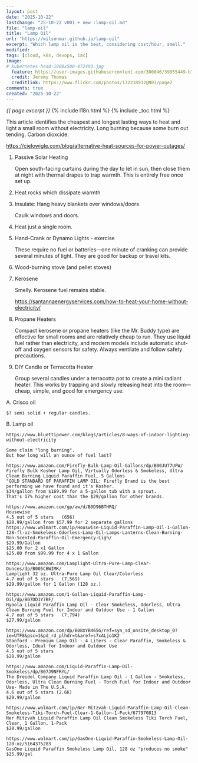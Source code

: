 ```yaml
---
layout: post
date: "2025-10-22"
lastchange: "25-10-22 v001 + new :lamp-oil.md"
file: "lamp-oil"
title: "Lamp Oil"
url: "https://wilsonmar.github.io/lamp-oil"
excerpt: "Which lamp oil is the best, considering cost/hour, smell."
modified:
tags: [cloud, k8s, devops, iac]
image:
# kubernetes-head-1900x500-472493.jpg
  feature: https://user-images.githubusercontent.com/300046/39955449-b791191e-558b-11e8-8bde-9042df1b66ab.jpg
  credit: Jeremy Thomas
  creditlink: https://www.flickr.com/photos/132218932@N03/page2
comments: true
created: "2025-10-22"
---
```

<i>{{ page.excerpt }}</i>
{% include l18n.html %}
{% include _toc.html %}


This article identifies the cheapest and longest lasting ways to heat and light a small room without electricity. Long burning because some burn out tending. Carbon dioxcide.

https://cielowigle.com/blog/alternative-heat-sources-for-power-outages/

1. Passive Solar Heating

   Open south-facing curtains during the day to let in sun, then close them at night with thermal drapes to trap warmth. This is entirely free once set up.​

1. Heat rocks which dissipate warmth

1. Insulate: Hang heavy blankets over windows/doors

   Caulk windows and doors.

1. Heat just a single room.

1. Hand-Crank or Dynamo Lights - exercise

   These require no fuel or batteries—one minute of cranking can provide several minutes of light. They are good for backup or travel kits.​

1. Wood-burning stove (and pellet stoves)

1. Kerosene 

   Smelly. Kerosene fuel remains stable.

   https://santannaenergyservices.com/how-to-heat-your-home-without-electricity/

1. Propane Heaters

   Compact kerosene or propane heaters (like the Mr. Buddy type) are effective for small rooms and are relatively cheap to run. They use liquid fuel rather than electricity, and modern models include automatic shut-off and oxygen sensors for safety. Always ventilate and follow safety precautions.​

1.  DIY Candle or Terracotta Heater
    
    Group several candles under a terracotta pot to create a mini radiant heater. This works by trapping and slowly releasing heat into the room—cheap, simple, and good for emergency use.​

A.  Crisco oil

    $? semi solid + regular candles.

B.  Lamp oil

    https://www.bluettipower.com/blogs/articles/8-ways-of-indoor-lighting-without-electricity

    Some claim "long burning".
    But how long will an ounce of fuel last?

    https://www.amazon.com/Firefly-Bulk-Lamp-Oil-Gallons/dp/B00JU77UFW/
    Firefly Bulk Kosher Lamp Oil, Virtually Odorless & Smokeless, Ultra Clean Burning Liquid Paraffin Fuel, 5 Gallons
    "GOLD STANDARD OF PARAFFIN LAMP OIL: Firefly Brand is the best performing we have found and it's Kosher.
    $34/gallon from $169.99 for a 5-gallon tub with a sprout.
    That's 17% higher cost than the $29/gallon for other brands.

    https://www.amazon.com/gp/aw/d/B0D96BTHRQ/
    Housewise
    4.5 out of 5 stars   (656)
    $28.99/gallon from $57.99 for 2 separate gallons
    https://www.walmart.com/ip/Houswise-Liquid-Paraffin-Lamp-Oil-1-Gallon-128-fl-oz-Smokeless-Odorless-Lamp-Oil-Lamps-Lanterns-Clean-Burning-Non-Scented-Paraffin-Oil-Emergency-Ligh/
    $29.99/Gallon
    $25.00 for 2 x1 Gallon
    $25.00 from $99.99 for 4 x 1 Gallon

    https://www.amazon.com/Lamplight-Ultra-Pure-Lamp-Clear-Ounces/dp/B005CBWIMK/
    Lamplight 32 oz. Ultra-Pure Lamp Oil Clear/Colorless
    4.7 out of 5 stars   (7,569)
    $29.99/gallon for 1 Gallon (128 oz.)

    https://www.amazon.com/1-Gallon-Liquid-Paraffin-Lamp-Oil/dp/B07DD1Y7BF/
    Hyoola Liquid Paraffin Lamp Oil - Clear Smokeless, Odorless, Ultra Clean Burning Fuel for Indoor and Outdoor Use - 1 Gallon
    4.7 out of 5 stars   (7,794)
    $27.99/gallon

    https://www.amazon.com/dp/B08XYB465G/ref=syn_sd_onsite_desktop_0?ie=UTF8&psc=1&pd_rd_plhdr=t&aref=s7xALjo1K2
    Stanford - Premium Lamp Oil - 4 Liters - Clear Paraffin, Smokeless & Odorless, Ideal for Indoor and Outdoor Use
    4.5 out of 5 stars
    $28.99/gallon

    https://www.amazon.com/Liquid-Paraffin-Lamp-Oil-Smokeless/dp/B07J9NFRYL/
    The Dreidel Company Liquid Paraffin Lamp Oil - 1 Gallon - Smokeless, Odorless, Ultra Clean Burning Fuel - Torch Fuel for Indoor and Outdoor Use- Made in The U.S.A.
    4.6 out of 5 stars (2.6K)
    $29.99/gallon

    https://www.walmart.com/ip/Ner-Mitzvah-Liquid-Paraffin-Lamp-Oil-Clean-Smokeless-Tiki-Torch-Fuel-Clear-1-Gallon-1-Pack/677970813
    Ner Mitzvah Liquid Paraffin Lamp Oil Clean Smokeless Tiki Torch Fuel, Clear, 1 Gallon, 1-Pack
    $28.99/gallon

    https://www.walmart.com/ip/GasOne-Liquid-Paraffin-Smokeless-Lamp-Oil-128-oz/5164375283
    GasOne Liquid Paraffin Smokeless Lamp Oil, 128 oz "produces no smoke"
    $25.99/gal